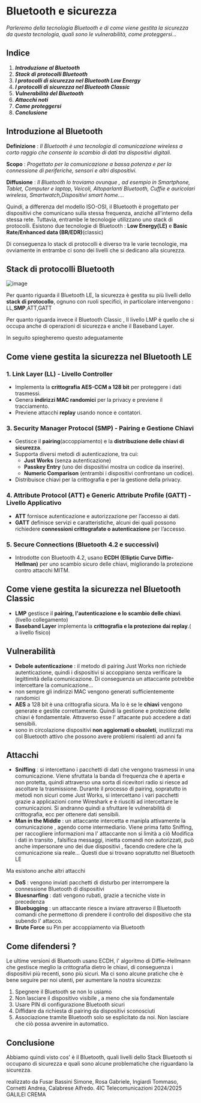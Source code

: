 # Bluetooth e sicurezza
*Parleremo della tecnologia Bluetooth e di come viene gestita la sicurezza da questa tecnologia, quali sono le vulnerabilità, come proteggersi...*

## Indice
1. __***Introduzione al Bluetooth***__
2. __***Stack di protocolli Bluetooth***__
3. __***I protocolli di sicurezza nel Bluetooth Low Energy***__
4. __***I protocolli di sicurezza nel Bluetooth Classic***__
5. __***Vulnerabilità del Bluetooth***__
6. __***Attacchi noti***__
7. __***Come proteggersi***__
8. __***Conclusione***__

## Introduzione al Bluetooth
__Definizione__ : *Il Bluetooth è  una tecnologia di comunicazione wireless a corto raggio che consente lo scambio di dati tra dispositivi digitali.*

__Scopo__ : *Progettato per la comunicazione a bassa potenza e per la connessione di periferiche, sensori e altri dispositivi.*

__Diffusione__ : *Il Bluetooth lo troviamo ovunque , ad esempio in Smartphone, Tablet, Computer e laptop, Veicoli, Altoparlanti Bluetooth, Cuffie e auricolari wireless, Smartwatch,Dispositivi smart home....* 

Quindi, a differenza del modello ISO-OSI, il Bluetooth è progettato per dispositivi che comunicano sulla stessa frequenza, anziché all'interno della stessa rete. Tuttavia, entrambe le tecnologie utilizzano uno stack di protocolli.
Esistono due tecnologie di Bluetooth :  **Low Energy(LE)**  e **Basic Rate/Enhanced data (BR/EDR)**(classic)

Di conseguenza lo stack di protocolli è diverso tra le varie tecnologie, ma ovviamente in entrambe ci sono dei livelli che si dedicano alla sicurezza.

## Stack di protocolli Bluetooth
![image](https://github.com/user-attachments/assets/b5f0969a-9729-41c5-b3ae-feb05593e09c)

Per quanto riguarda il Bluetooth LE,  la sicurezza è gestita su più livelli dello **stack di protocollo**, ognuno con ruoli specifici, in particolare intervengono : LL,**SMP**,ATT,GATT

Per quanto riguarda invece il Bluetooth Classic , Il livello LMP è quello che si occupa anche di operazioni di sicurezza e anche il Baseband Layer. 

In seguito spiegheremo questo adeguatamente

## Come viene gestita la sicurezza nel Bluetooth LE
### 1. Link Layer (LL) - Livello Controller  
- Implementa la **crittografia AES-CCM a 128 bit** per proteggere i dati trasmessi.  
- Genera **indirizzi MAC randomici** per la privacy e previene il tracciamento.  
- Previene attacchi **replay** usando nonce e contatori.  

### 3. Security Manager Protocol (SMP) - Pairing e Gestione Chiavi  
- Gestisce il **pairing**(accoppiamento) e la **distribuzione delle chiavi di sicurezza**.  
- Supporta diversi metodi di autenticazione, tra cui:  
  - **Just Works** (senza autenticazione)
  - **Passkey Entry** (uno dei dispositivi mostra un codice da inserire).  
  - **Numeric Comparison** (entrambi i dispositivi confrontano un codice).  
- Distribuisce chiavi  per la crittografia e  per la gestione della privacy.  

### 4. Attribute Protocol (ATT) e Generic Attribute Profile (GATT) - Livello Applicativo  
- **ATT** fornisce autenticazione e autorizzazione per l’accesso ai dati.  
- **GATT** definisce servizi e caratteristiche, alcuni dei quali possono richiedere **connessioni crittografate o autenticazione** per l’accesso.  

### 5. Secure Connections (Bluetooth 4.2 e successivi)  
- Introdotte con Bluetooth 4.2, usano **ECDH (Elliptic Curve Diffie-Hellman)** per uno scambio sicuro delle chiavi, migliorando la protezione contro attacchi MITM.  


## Come viene gestita la sicurezza nel Bluetooth Classic
- **LMP** gestisce il **pairing, l'autenticazione e lo scambio delle chiavi**.  (livello collegamento)
- **Baseband Layer** implementa la **crittografia e la protezione dai replay**.( a livello fisico)

## Vulnerabilità
- **Debole autenticazione** : il metodo di pairing Just Works non richiede autenticazione, quindi i dispositivi si accoppiano senza verificare la legittimità della comunicazione. Di conseguenza un attaccante potrebbe intercettare la comunicazione...
- non sempre gli indirizzi MAC vengono generati sufficientemente randomici
- **AES**  a 128 bit è una crittografia sicura. Ma lo è se le **chiavi** vengono generate e gestite correttamente. Quindi la gestione e protezione delle chiavi è fondamentale. Attraverso esse l' attacante può accedere a dati sensibili.
- sono in circolazione dispositivi **non aggiornati o obsoleti**, inutilizzati ma col Bluetooth attivo che possono avere problemi risalenti ad anni fa

## Attacchi
- **Sniffing** : si intercettano i pacchetti di dati che vengono trasmessi in una comunicazione.
  Viene sfruttata la banda di frequenza che è aperta e non protetta, quindi attraverso  una sorta di ricevitori radio si riesce ad ascoltare la trasmissione.
  Durante il processo di pairing, sopratutto in metodi non sicuri come Just Works, si intercettano  i vari pacchetti grazie a applicazioni come Wireshark e è riusciti ad intercettare le comunicazioni.
  Si andranno quindi a sfruttare le vulnerabilità di crittografia, ecc per ottenere dati sensibili.
- **Man in the Middle** : un attaccante intercetta e manipla attivamente la comunicazione , agendo come intermediario.
  Viene prima fatto Sniffing, per raccogliere informazioni ma l' attaccante non si limità a ciò
  Modifica i dati in transito , falsifica messaggi, inietta comandi non autorizzati, può anche impersonare uno dei due dispositivi , facendo credere che la comunicazione sia reale...
  Questi due si trovano sopratutto nel Bluetooth LE

Ma esistono anche altri attacchi
- **DoS** : vengono inviati pacchetti di disturbo per interrompere la connessione Bluetooth di dispositivi
- **Bluesnarfing** : dati vengono rubati, grazie a tecniche viste in precedenza
- **Bluebugging** : un attaccante riesce a inviare attraverso il Bluetooth comandi che permettono di prendere il controllo del dispositivo che sta subendo l' attacco.
- **Brute Force** su Pin per accoppiamento via Bluetooth

## Come difendersi ? 
Le ultime versioni di Bluetooth usano ECDH, l' algoritmo di Diffie-Hellmann che gestisce meglio la crittografia dietro le chiavi, di conseguenza i dispositivi più recenti, sono più sicuri.
Ma ci sono alcune pratiche che è bene seguire per noi utenti, per aumentare la nostra sicurezza:
1. Spegnere il Bluetooth se non lo usiamo
2. Non lasciare il dispositivo visibile , a meno che sia fondamentale
3. Usare PIN di configurazione Bluetooth sicuri
4. Diffidare da richiesta di pairing da dispositivi sconosciuti
5. Associazione tramite Bluetooth solo se esplicitato da noi. Non lasciare che ciò possa avvenire in automatico.


## Conclusione 

Abbiamo quindi visto cos' è il Bluetooth, quali livelli dello Stack Bluetooth si occupano di sicurezza e quali sono alcune problematiche che riguardano la sicurezza.


realizzato da Fusar Bassini Simone, Rosa Gabriele, Ingiardi Tommaso, Cornetti Andrea, Calabrese Alfredo.
4IC Telecomunicazioni 2024/2025 GALILEI CREMA
